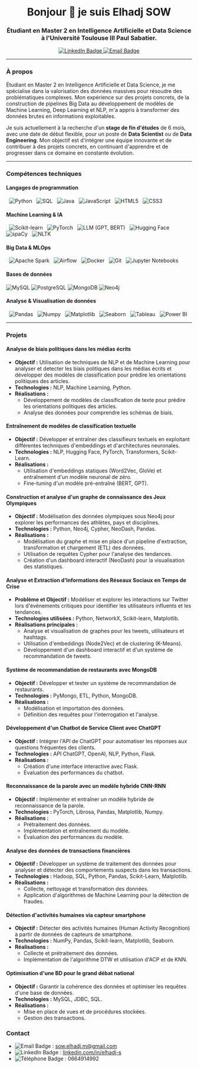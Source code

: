 
<h1 align="center">Bonjour 👋 je suis Elhadj SOW</h1>
<h3 align="center">Étudiant en Master 2 en Intelligence Artificielle et Data Science à l'Université Toulouse III Paul Sabatier.</h3>

<p align="center">
  <a href="https://linkedin.com/in/elhadj-s">
    <img src="https://img.shields.io/badge/LinkedIn-0077B5?style=for-the-badge&logo=linkedin&logoColor=white" alt="LinkedIn Badge"/>
  </a>
  <a href="mailto:sow.elhadj.m@gmail.com">
    <img src="https://img.shields.io/badge/Email-D14836?style=for-the-badge&logo=gmail&logoColor=white" alt="Email Badge"/>
  </a>
</p>

---

### À propos 

Étudiant en Master 2 en Intelligence Artificielle et Data Science, je me spécialise dans la valorisation des données massives pour résoudre des problématiques complexes. Mon expérience sur des projets concrets, de la construction de pipelines Big Data au développement de modèles de Machine Learning, Deep Learning et NLP, m'a appris à transformer des données brutes en informations exploitables.

Je suis actuellement à la recherche d'un **stage de fin d'études** de 6 mois, avec une date de début flexible, pour un poste de **Data Scientist** ou de **Data Engineering**. Mon objectif est d'intégrer une équipe innovante et de contribuer à des projets concrets, en continuant d'apprendre et de progresser dans ce domaine en constante évolution.

---

### Compétences techniques

#### Langages de programmation
<p>
  <img src="https://img.shields.io/badge/Python-3776AB?style=for-the-badge&logo=python&logoColor=white" alt="Python" />
  <img src="https://img.shields.io/badge/SQL-4479A1?style=for-the-badge&logo=mysql&logoColor=white" alt="SQL" />
  <img src="https://img.shields.io/badge/Java-007396?style=for-the-badge&logo=java&logoColor=white" alt="Java" />
  <img src="https://img.shields.io/badge/JavaScript-F7DF1E?style=for-the-badge&logo=javascript&logoColor=black" alt="JavaScript" />
  <img src="https://img.shields.io/badge/HTML5-E34F26?style=for-the-badge&logo=html5&logoColor=white" alt="HTML5" />
  <img src="https://img.shields.io/badge/CSS3-1572B6?style=for-the-badge&logo=css3&logoColor=white" alt="CSS3" />
</p>


#### Machine Learning & IA
<p>
  <img src="https://img.shields.io/badge/Scikit--learn-F7931E?style=for-the-badge&logo=scikit-learn&logoColor=white" alt="Scikit-learn" />
  <img src="https://img.shields.io/badge/PyTorch-EE4C2C?style=for-the-badge&logo=pytorch&logoColor=white" alt="PyTorch" />
  <img src="https://img.shields.io/badge/LLM_(GPT,_BERT)-563D7C?style=for-the-badge" alt="LLM (GPT, BERT)" />
  <img src="https://img.shields.io/badge/Transformers-black?style=for-the-badge&logo=huggingface&logoColor=white" alt="Hugging Face" />
  <img src="https://img.shields.io/badge/spaCy-09A3D5?style=for-the-badge&logo=spacy&logoColor=white" alt="spaCy" />
  <img src="https://img.shields.io/badge/NLTK-2D3866?style=for-the-badge" alt="NLTK" />
</p>

#### Big Data & MLOps
<p>
  <img src="https://img.shields.io/badge/Apache_Spark-E25A1C?style=for-the-badge&logo=apachespark&logoColor=white" alt="Apache Spark" />
  <img src="https://img.shields.io/badge/Airflow-017CEE?style=for-the-badge&logo=apacheairflow&logoColor=white" alt="Airflow" />
  <img src="https://img.shields.io/badge/Docker-2496ED?style=for-the-badge&logo=docker&logoColor=white" alt="Docker" />
  <img src="https://img.shields.io/badge/Git-F05032?style=for-the-badge&logo=git&logoColor=white" alt="Git" />
  <img src="https://img.shields.io/badge/Jupyter-F37626?style=for-the-badge&logo=jupyter&logoColor=white" alt="Jupyter Notebooks" />
</p>

#### Bases de données
<p>
  <img src="https://img.shields.io/badge/MySQL-4479A1?style=for-the-badge&logo=mysql&logoColor=white" alt="MySQL" />
  <img src="https://img.shields.io/badge/PostgreSQL-336791?style=for-the-badge&logo=postgresql&logoColor=white" alt="PostgreSQL" />
  <img src="https://img.shields.io/badge/MongoDB-47A248?style=for-the-badge&logo=mongodb&logoColor=white" alt="MongoDB" />
  <img src="https://img.shields.io/badge/Neo4j-4581C6?style=for-the-badge&logo=neo4j&logoColor=white" alt="Neo4j" />
</p>

#### Analyse & Visualisation de données
<p>
  <img src="https://img.shields.io/badge/Pandas-150458?style=for-the-badge&logo=pandas&logoColor=white" alt="Pandas" />
  <img src="https://img.shields.io/badge/Numpy-013243?style=for-the-badge&logo=numpy&logoColor=white" alt="Numpy" />
  <img src="https://img.shields.io/badge/Matplotlib-black?style=for-the-badge&logo=matplotlib&logoColor=white" alt="Matplotlib" />
  <img src="https://img.shields.io/badge/Seaborn-1E90FF?style=for-the-badge&logo=seaborn&logoColor=white" alt="Seaborn" />
  <img src="https://img.shields.io/badge/Tableau-E97627?style=for-the-badge&logo=tableau&logoColor=white" alt="Tableau" />
  <img src="https://img.shields.io/badge/Power_BI-F2C811?style=for-the-badge&logo=power-bi&logoColor=black" alt="Power BI" />
</p>

---


### Projets 

####  Analyse de biais politiques dans les médias écrits
* **Objectif :** Utilisation de techniques de NLP et de Machine Learning pour analyser et detecter les biais politiques dans les médias écrits et développer des modèles de classification pour prédire les orientations politiques des articles.
* **Technologies :** NLP, Machine Learning, Python.  
* **Réalisations :**
    * Développement de modèles de classification de texte pour prédire les orientations politiques des articles.
    * Analyse des données pour comprendre les schémas de biais.

#### Entraînement de modèles de classification textuelle
* **Objectif :** Développer et entraîner des classifieurs textuels en exploitant différentes techniques d'embeddings et d'architectures neuronales.
* **Technologies :** NLP, Hugging Face, PyTorch, Transformers, Scikit-Learn.
* **Réalisations :**
    * Utilisation d'embeddings statiques (Word2Vec, GloVe) et entraînement d'un modèle neuronal de zéro.
    * Fine-tuning d'un modèle pré-entraîné (BERT, GPT).



####  Construction et analyse d'un graphe de connaissance des Jeux Olympiques
* **Objectif :** Modélisation des données olympiques sous Neo4j pour explorer les performances des athlètes, pays et disciplines.
* **Technologies :** Python, Neo4j, Cypher, NeoDash, Pandas.
* **Réalisations :**
    * Modélisation du graphe et mise en place d'un pipeline d'extraction, transformation et chargement (ETL) des données.
    * Utilisation de requêtes Cypher pour l'analyse des tendances.
    * Création d'un dashboard interactif (NeoDash) pour la visualisation des statistiques.


#### Analyse et Extraction d'Informations des Réseaux Sociaux en Temps de Crise
* **Problème et Objectif :** Modéliser et explorer les interactions sur Twitter lors d'événements critiques pour identifier les utilisateurs influents et les tendances.
* **Technologies utilisées :** Python, NetworkX, Scikit-learn, Matplotlib.
* **Réalisations principales :**
    * Analyse et visualisation de graphes pour les tweets, utilisateurs et hashtags.
    * Utilisation d'embeddings (Node2Vec) et de clustering (K-Means).
    * Développement d'un dashboard interactif et d'un système de recommandation de tweets.


####  Système de recommandation de restaurants avec MongoDB
* **Objectif :** Développer et tester un système de recommandation de restaurants.
* **Technologies :** PyMongo, ETL, Python, MongoDB.
* **Réalisations :**
    * Modélisation et importation des données.
    * Définition des requêtes pour l'interrogation et l'analyse.


####  Développement d'un Chatbot de Service Client avec ChatGPT
* **Objectif :** Intégrer l'API de ChatGPT pour automatiser les réponses aux questions fréquentes des clients.
* **Technologies :** API ChatGPT, OpenAI, NLP, Python, Flask.
* **Réalisations :**
    * Création d'une interface interactive avec Flask.
    * Évaluation des performances du chatbot.

####  Reconnaissance de la parole avec un modèle hybride CNN-RNN
* **Objectif :** Implémenter et entraîner un modèle hybride de reconnaissance de la parole.
* **Technologies :** PyTorch, Librosa, Pandas, Matplotlib, Numpy.
* **Réalisations  :**
    * Prétraitement des données.
    * Implémentation et entraînement du modèle.
    * Évaluation des performances du modèle.


#### Analyse des données de transactions financières
* **Objectif :** Développer un système de traitement des données pour analyser et détecter des comportements suspects dans les transactions.
* **Technologies :** Hadoop, SQL, Python, Pandas, Scikit-Learn, Matplotlib.
* **Réalisations :**
    * Collecte, nettoyage et transformation des données.
    * Application d'algorithmes de Machine Learning pour la détection de fraudes.


#### Détection d'activités humaines via capteur smartphone
* **Objectif :** Détecter des activités humaines (Human Activity Recognition) à partir de données de capteurs de smartphone.
* **Technologies :** NumPy, Pandas, Scikit-learn, Matplotlib, Seaborn.
* **Réalisations :**
    * Collecte et prétraitement des données.
    * Implémentation de l'algorithme DTW et utilisation d'ACP et de KNN.


#### Optimisation d'une BD pour le grand débat national
* **Objectif :** Garantir la cohérence des données et optimiser les requêtes d'une base de données.
* **Technologies :** MySQL, JDBC, SQL.
* **Réalisations :**
    * Mise en place de vues et de procédures stockées.
    * Gestion des transactions.





###  Contact

* <img src="https://img.shields.io/badge/Email-D14836?style=for-the-badge&logo=gmail&logoColor=white" alt="Email Badge"/> : sow.elhadj.m@gmail.com 
* <img src="https://img.shields.io/badge/LinkedIn-0077B5?style=for-the-badge&logo=linkedin&logoColor=white" alt="LinkedIn Badge"/> : [linkedin.com/in/elhadj-s](https://linkedin.com/in/elhadj-s) 
* <img src="https://img.shields.io/badge/Téléphone-0664914992-0077B5?style=for-the-badge&logo=phone&logoColor=white" alt="Téléphone Badge"/> : 0664914992

